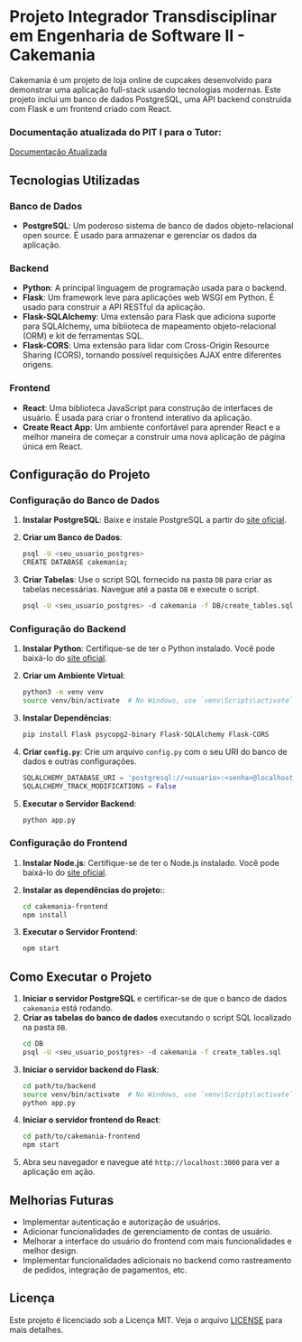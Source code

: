 # Projeto Integrador Transdisciplinar em Engenharia de Software II - Cakemania

Cakemania é um projeto de loja online de cupcakes desenvolvido para demonstrar uma aplicação full-stack usando tecnologias modernas. Este projeto inclui um banco de dados PostgreSQL, uma API backend construída com Flask e um frontend criado com React.

### Documentação atualizada do PIT I para o Tutor:
[Documentação Atualizada](https://docs.google.com/document/d/13afiliTYM_gqmr_2N397unevMdqkVjIT/edit?usp=sharing&ouid=104057225532776075855&rtpof=true&sd=true)

## Tecnologias Utilizadas

### Banco de Dados

- **PostgreSQL**: Um poderoso sistema de banco de dados objeto-relacional open source. É usado para armazenar e gerenciar os dados da aplicação.

### Backend

- **Python**: A principal linguagem de programação usada para o backend.
- **Flask**: Um framework leve para aplicações web WSGI em Python. É usado para construir a API RESTful da aplicação.
- **Flask-SQLAlchemy**: Uma extensão para Flask que adiciona suporte para SQLAlchemy, uma biblioteca de mapeamento objeto-relacional (ORM) e kit de ferramentas SQL.
- **Flask-CORS**: Uma extensão para lidar com Cross-Origin Resource Sharing (CORS), tornando possível requisições AJAX entre diferentes origens.

### Frontend

- **React**: Uma biblioteca JavaScript para construção de interfaces de usuário. É usada para criar o frontend interativo da aplicação.
- **Create React App**: Um ambiente confortável para aprender React e a melhor maneira de começar a construir uma nova aplicação de página única em React.

## Configuração do Projeto

### Configuração do Banco de Dados

1. **Instalar PostgreSQL**: Baixe e instale PostgreSQL a partir do [site oficial](https://www.postgresql.org/download/).

2. **Criar um Banco de Dados**:
    ```sh
    psql -U <seu_usuario_postgres>
    CREATE DATABASE cakemania;
    ```

3. **Criar Tabelas**: Use o script SQL fornecido na pasta `DB` para criar as tabelas necessárias. Navegue até a pasta `DB` e execute o script.
    ```sh
    psql -U <seu_usuario_postgres> -d cakemania -f DB/create_tables.sql
    ```

### Configuração do Backend

1. **Instalar Python**: Certifique-se de ter o Python instalado. Você pode baixá-lo do [site oficial](https://www.python.org/downloads/).

2. **Criar um Ambiente Virtual**:
    ```sh
    python3 -m venv venv
    source venv/bin/activate  # No Windows, use `venv\Scripts\activate`
    ```

3. **Instalar Dependências**:
    ```sh
    pip install Flask psycopg2-binary Flask-SQLAlchemy Flask-CORS
    ```

4. **Criar `config.py`**: Crie um arquivo `config.py` com o seu URI do banco de dados e outras configurações.
    ```python
    SQLALCHEMY_DATABASE_URI = 'postgresql://<usuario>:<senha>@localhost/cakemania'
    SQLALCHEMY_TRACK_MODIFICATIONS = False
    ```

5. **Executar o Servidor Backend**:
    ```sh
    python app.py
    ```

### Configuração do Frontend

1. **Instalar Node.js**: Certifique-se de ter o Node.js instalado. Você pode baixá-lo do [site oficial](https://nodejs.org/).

2. **Instalar as dependências do projeto:**:
    ```sh
    cd cakemania-frontend
    npm install
    ```

3. **Executar o Servidor Frontend**:
    ```sh
    npm start
    ```

## Como Executar o Projeto

1. **Iniciar o servidor PostgreSQL** e certificar-se de que o banco de dados `cakemania` está rodando.
2. **Criar as tabelas do banco de dados** executando o script SQL localizado na pasta `DB`.
    ```sh
    cd DB
    psql -U <seu_usuario_postgres> -d cakemania -f create_tables.sql
    ```
3. **Iniciar o servidor backend do Flask**:
    ```sh
    cd path/to/backend
    source venv/bin/activate  # No Windows, use `venv\Scripts\activate`
    python app.py
    ```
4. **Iniciar o servidor frontend do React**:
    ```sh
    cd path/to/cakemania-frontend
    npm start
    ```
5. Abra seu navegador e navegue até `http://localhost:3000` para ver a aplicação em ação.

## Melhorias Futuras

- Implementar autenticação e autorização de usuários.
- Adicionar funcionalidades de gerenciamento de contas de usuário.
- Melhorar a interface do usuário do frontend com mais funcionalidades e melhor design.
- Implementar funcionalidades adicionais no backend como rastreamento de pedidos, integração de pagamentos, etc.

## Licença

Este projeto é licenciado sob a Licença MIT. Veja o arquivo [LICENSE](LICENSE) para mais detalhes.
